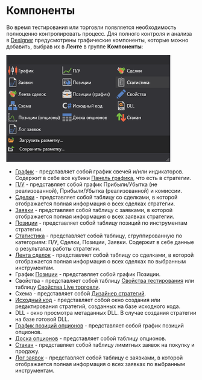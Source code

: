# Компоненты

Во время тестирования или торговли появляется необходимость полноценно контролировать процесс. Для полного контроля и анализа в [Designer](Designer.md) предусмотрены графические компоненты, которые можно добавить, выбрав их в **Ленте** в группе **Компоненты**:

![Designer Components](../images/Designer_Components.png)

- [График](Designer_Chart.md) \- представляет собой график свечей и\/или индикаторов. Содержит в себе все кубики [Панель графика](Designer_Panel_graphics.md), что есть в стратегии.
- [П\/У](Designer_Panel_Market_depth.md) \- представляет собой график Прибыли\/Убытка (не реализованной), Прибыли\/Убытка (реализованной) и комиссии.
- [Сделки](Designer_Trades.md) \- представляет собой таблицу со сделками, в которой отображается полная информация о всех сделках стратегии. 
- [Заявки](Designer_Orders.md) \- представляет собой таблицу с заявками, в которой отображается полная информация о всех заявках стратегии.
- [Позиции](Designer_Chart_Position.md) \- представляет собой таблицу позиций по инструментам стратегии.
- [Статистика](Designer_Statistics.md) \- представляет собой таблицу, сгруппированную по категориям: П\/У, Сделки,  Позиции, Заявки. Содержит в себе данные о результатах работы стратегии.
- [Лента сделок](Designer_Tape_Trades.md) \- представляет собой таблицу со сделками, в которой отображается полная информация о всех сделках по выбранным инструментам.
- График [Позиции](Designer_Chart_Position.md) \- представляет собой график Позиции.
- Свойства \- представляет собой таблицу [Свойства тестирования](Designer_Properties_emulation.md) или таблицу [Свойства Live торговли](Designer_Properties_Live.md).
- Схема \- представляет собой [Дизайнер стратегий](Designer_Designer_schemes_strategies_and_component_elements.md).
- [Исходный код](Designer_Creation_element_containing_source_code.md) \- представляет собой окно создания или редактирования стратегий, созданных на базе исходного кода.
- DLL \- окно просмотра метаданных DLL. В случае создания стратегии на базе готовой DLL.
- [График позиций опционов](Designer_Graph_options_positions.md) \- представляет собой график позиций опционов.
- [Доска опционов](Designer_Options_Board.md) \- представляет собой таблицу опционов.
- [Стакан](Designer_Depth_Panel2.md) \- представляет собой таблицу лимитных заявок на покупку и продажу.
- [Лог заявок](Terminal_orderlog.md) \- представляет собой таблицу с заявками, в которой отображается полная информация о всех заявках по выбранным инструментам.
